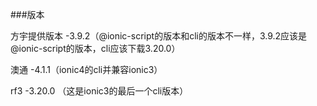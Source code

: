 ###版本

方宇提供版本  -3.9.2（@ionic-script的版本和cli的版本不一样，3.9.2应该是@ionic-script的版本，cli应该下载3.20.0）

澳通  -4.1.1（ionic4的cli并兼容ionic3）

rf3  -3.20.0 （这是ionic3的最后一个cli版本） 
